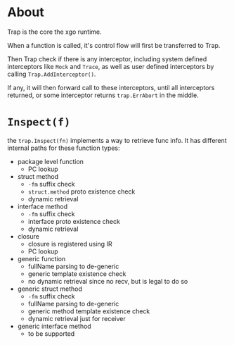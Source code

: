 # About
Trap is the core the xgo runtime. 

When a function is called, it's control flow will first be transferred to Trap.

Then Trap check if there is any interceptor, including system defined interceptors like `Mock` and `Trace`, as well as user defined interceptors by calling `Trap.AddInterceptor()`.

If any, it will then forward call to these interceptors, until all interceptors returned, or some interceptor returns `trap.ErrAbort` in the middle.

# `Inspect(f)`
the `trap.Inspect(fn)` implements a way to retrieve func info.
It has different internal paths for these function types:
- package level function
  - PC lookup
- struct method
  - `-fm` suffix check
  - `struct.method` proto existence check
  - dynamic retrieval
- interface method
  - `-fm` suffix check
  - interface proto existence check
  - dynamic retrieval
- closure
  - closure is registered using IR
  - PC lookup
- generic function
  - fullName parsing to de-generic
  - generic template existence check
  - no dynamic retrieval since no recv, but is legal to do so
- generic struct method
  - `-fm` suffix check
  - fullName parsing to de-generic
  - generic method template existence check
  - dynamic retrieval just for receiver
- generic interface method
  - to be supported